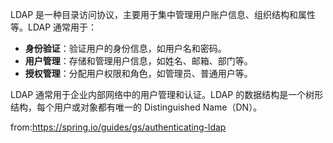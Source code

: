LDAP 是一种目录访问协议，主要用于集中管理用户账户信息、组织结构和属性等。LDAP 通常用于：

- **身份验证**：验证用户的身份信息，如用户名和密码。
- **用户管理**：存储和管理用户信息，如姓名、邮箱、部门等。
- **授权管理**：分配用户权限和角色，如管理员、普通用户等。

LDAP 通常用于企业内部网络中的用户管理和认证。LDAP 的数据结构是一个树形结构，每个用户或对象都有唯一的 Distinguished Name（DN）。


from:https://spring.io/guides/gs/authenticating-ldap


